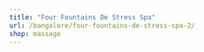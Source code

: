 ```yaml
---
title: "Four Fountains De Stress Spa"
url: /bangalore/four-fountains-de-stress-spa-2/
shop: massage
---
```

